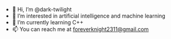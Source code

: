 - 👋 Hi, I’m @dark-twilight
- 👀 I’m interested in artificial intelligence and machine learning
- 🌱 I’m currently learning C++
- 📫 You can reach me at foreverknight2311@gmail.com


